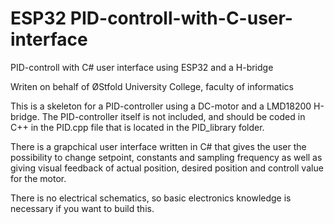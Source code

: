 # ESP32 PID-controll-with-C-user-interface
PID-controll with C# user interface using ESP32 and a H-bridge

Writen on behalf of ØStfold University College, faculty of informatics

This is a skeleton for a PID-controller using a DC-motor and a LMD18200 H-bridge. The PID-controller itself is 
not included, and should be coded in C++ in the PID.cpp file that is located in the PID_library folder.

There is a grapchical user interface written in C# that gives the user the possibility to change setpoint, constants and sampling frequency
as well as giving visual feedback of actual position, desired position and controll value for the motor. 

There is no electrical schematics, so basic electronics knowledge is necessary if you want to build this. 
